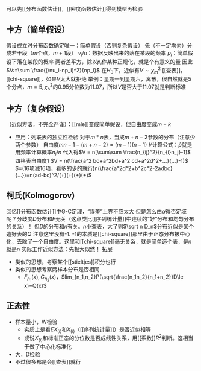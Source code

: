 可以先[[分布函数估计]]，[[密度函数估计]]得到模型再检验
## 卡方（简单假设）
假设成立时分布函数确定唯一：简单假设（否则复杂假设）
先（不一定均匀）分成若干段（$m$个点，$m+1$段）
$\nu_i/n$：数据反映出来的落在某段的频率
$p_i$：简单假设下落在某段的概率
两者差平方，除以$p_i$作某种正规化，就是个有意义的量
因此$V:=\sum \frac{(\nu_i-np_i)^2}{np_i}$
在$H_0$下，近似有$V\sim \chi^2_m$
[[查表]]，[[chi-square]]，如果$V$太大就拒绝
举例：星期一到星期六，离散，很自然就是5个分点，$m=5,\chi_5^2$的0.95分位数为11.07，所以$V$是否大于$11.07$就是判断标准
## 卡方（复杂假设）
（近似方法，不完全严谨）：[[mle]]变成简单假设，但自由度变成$m-k$
- 应用：列联表的独立性检验
对于$m*n$表，当成$m+n-2$参数的分布（注意少两个参数）
自由度$mn-1-(m+n-2)=(m-1)(n-1)$
$V$计算公式：$\hat p$就是用频率计算概率$n_i/n$
代入得$V = n[\sum\sum \frac{n_{ij}^2}{n_{i}n_j}-1]$
四格表自由度1
$V = n(\frac{a^2 bc+a^2bd+a^2 cd+a^2d^2+...}{...}-1)$
$=(16项减16项，看多的少的就行)n(\frac{a^2d^2+b^2c^2-2adbc}{...})=n(ad-bc)^2/(+)(+)(+)(+)$
## 柯氏(Kolmogorov)
回忆[[分布函数估计]]中G-C定理，“误差”上界不应太大
但是怎么由$\alpha$得否定域呢？分歧度$D$分布和$F$无关（这点类比[[序列统计量]]中连续的“好”分布和均匀分布的关系）！
但$D$的分布和$n$有关。$n$小查表，大了则$\sqrt n D_n$分布近似是某个造好表的$Q$
注意这里没有-1. -1的本质是[[chi-square]]那里由于正态分布被中心化，去除了一个自由度。这里和[[chi-square]]毫无关系，就是简单造个表，是$n$就是$n$
实际工作近似方法：先极大似然！
拓展
- 类似的思想，考察某个[[stieltjes]]积分也行
- 类似的思想考察两样本分布是否相同
  - $F_{n_1}(x),G_{n_2}(x)$，$lim_{n_1,n_2}P(\sqrt{\frac{n_1n_2}{n_1+n_2}}D\le x)=Q(x)$
## 正态性
- 样本量小，W检验
  - 实质上是看$EX_{(i)}$和$X_{(i)}$（[[序列统计量]]）是否近似相等
  - 或说$X_{(i)}$和标准正态的分位数是否成线性关系，用[[系数]]$R^2$判断。这相当于做了中心化标准化
- 大，D检验
- 不过很多都是会[[查表]]就行
